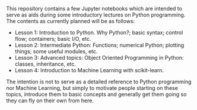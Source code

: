 This repository contains a few Jupyter notebooks which are intended to serve as aids during some introductory lectures on Python programming.
The contents as currently planned will be as follows:

- Lesson 1: Introduction to Python. Why Python?; basic syntax; control flow; containers; basic I/O, etc.
- Lesson 2: Intermediate Python: Functions; numerical Python; plotting things; some useful modules, etc.
- Lesson 3: Advanced topics: Object Oriented Programming in Python: classes, inheritance, etc.
- Lesson 4: Introduction to Machine Learning with scikit-learn.

The intention is not to serve as a detailed reference to Python programming nor Machine Learning, but simply to motivate people starting on 
these topics, introduce them to basic concepts and generally get them going so they can fly on their own from here. 

